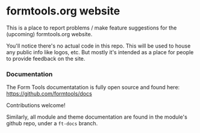 # formtools.org website 

This is a place to report problems / make feature suggestions for the (upcoming) formtools.org website.

You'll notice there's no actual code in this repo. This will be used to house any public info like logos, etc. But mostly it's intended as a place for people to provide feedback on the site. 

### Documentation

The Form Tools documentatation is fully open source and found here: https://github.com/formtools/docs

Contributions welcome! 

Similarly, all module and theme documentation are found in the module's github repo, under a `ft-docs` branch.
